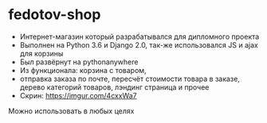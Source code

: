 # fedotov-shop

* Интернет-магазин который разрабатывался для дипломного проекта
* Выполнен на Python 3.6 и Django 2.0, так-же использовался JS и ajax для корзины
* Был развёрнут на pythonanywhere
* Из функционала: корзина с товаром, 
* отправка заказа по почте, пересчёт стоимости товара в заказе, дерево категорий товаров, лэндинг страница и прочее
* Скрин: https://imgur.com/4cxxWa7

Можно использовать в любых целях
